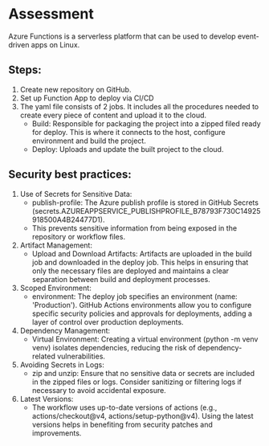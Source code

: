 # Assessment

Azure Functions is a serverless platform that can be used to develop event-driven apps on Linux.

## Steps:
1. Create new repository on GitHub.
2. Set up Function App to deploy via CI/CD
3. The yaml file consists of 2 jobs. It includes all the procedures needed to create every piece of content and upload it to the cloud.
   - Build: Responsible for packaging the project into a zipped filed ready for deploy. This is where it connects to the host, configure      environment and build the project.
   - Deploy: Uploads and update the built project to the cloud.

## Security best practices:
1. Use of Secrets for Sensitive Data:
   - publish-profile: The Azure publish profile is stored in GitHub Secrets               (secrets.AZUREAPPSERVICE_PUBLISHPROFILE_B78793F730C14925918500A4B24477D1).
   - This prevents sensitive information from being exposed in the repository or workflow files.
2. Artifact Management:
   - Upload and Download Artifacts: Artifacts are uploaded in the build job and downloaded in the deploy job. This helps in ensuring     that only the necessary files are deployed and maintains a clear separation between build and deployment processes.
3. Scoped Environment:
   - environment: The deploy job specifies an environment (name: 'Production'). GitHub Actions environments allow you to configure specific security policies and approvals for deployments, adding a layer of control over production deployments.
4. Dependency Management:
   - Virtual Environment: Creating a virtual environment (python -m venv venv) isolates dependencies, reducing the risk of dependency- related vulnerabilities.
5. Avoiding Secrets in Logs:
   - zip and unzip: Ensure that no sensitive data or secrets are included in the zipped files or logs. Consider sanitizing or filtering logs if necessary to avoid accidental exposure.
6. Latest Versions:
   - The workflow uses up-to-date versions of actions (e.g., actions/checkout@v4, actions/setup-python@v4). Using the latest versions helps in benefiting from security patches and improvements.
